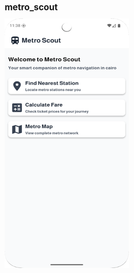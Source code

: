# metro_scout

<img src="screen_shots/home_screenshot.png" alt="drawing" width="400" height="800" />
